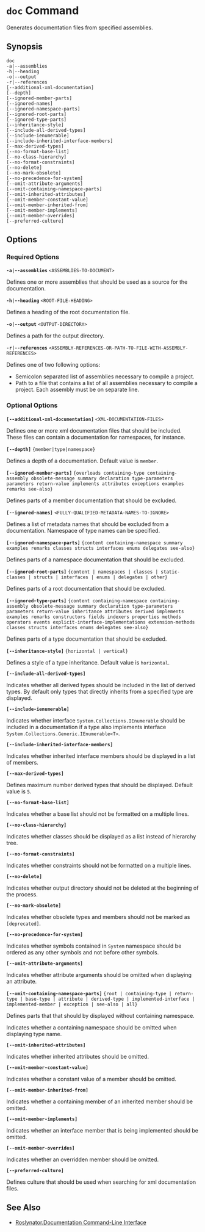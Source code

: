 
# `doc` Command

Generates documentation files from specified assemblies.

## Synopsis

```
doc
-a|--assemblies
-h|--heading
-o|--output
-r|--references
[--additional-xml-documentation]
[--depth]
[--ignored-member-parts]
[--ignored-names]
[--ignored-namespace-parts]
[--ignored-root-parts]
[--ignored-type-parts]
[--inheritance-style]
[--include-all-derived-types]
[--include-ienumerable]
[--include-inherited-interface-members]
[--max-derived-types]
[--no-format-base-list]
[--no-class-hierarchy]
[--no-format-constraints]
[--no-delete]
[--no-mark-obsolete]
[--no-precedence-for-system]
[--omit-attribute-arguments]
[--omit-containing-namespace-parts]
[--omit-inherited-attributes]
[--omit-member-constant-value]
[--omit-member-inherited-from]
[--omit-member-implements]
[--omit-member-overrides]
[--preferred-culture]
```

## Options

### Required Options

**`-a|--assemblies`** `<ASSEMBLIES-TO-DOCUMENT>`

Defines one or more assemblies that should be used as a source for the documentation.

**`-h|--heading`** `<ROOT-FILE-HEADING>`

Defines a heading of the root documentation file.

**`-o|--output`** `<OUTPUT-DIRECTORY>`

Defines a path for the output directory.

**`-r|--references`** `<ASSEMBLY-REFERENCES-OR-PATH-TO-FILE-WITH-ASSEMBLY-REFERENCES>`

Defines one of two following options:

* Semicolon separated list of assemblies necessary to compile a project.
* Path to a file that contains a list of all assemblies necessary to compile a project. Each assembly must be on separate line.

### Optional Options

**`[--additional-xml-documentation]`** `<XML-DOCUMENTATION-FILES>`

Defines one or more xml documentation files that should be included. These files can contain a documentation for namespaces, for instance.

**`[--depth]`** `{member|type|namespace}`

Defines a depth of a documentation. Default value is `member`.

**`[--ignored-member-parts]`** `{overloads containing-type containing-assembly obsolete-message summary declaration type-parameters parameters return-value implements attributes exceptions examples remarks see-also}`

Defines parts of a member documentation that should be excluded.

**`[--ignored-names]`** `<FULLY-QUALIFIED-METADATA-NAMES-TO-IGNORE>`

Defines a list of metadata names that should be excluded from a documentation. Namespace of type names can be specified.

**`[--ignored-namespace-parts]`** `{content containing-namespace summary examples remarks classes structs interfaces enums delegates see-also}`

Defines parts of a namespace documentation that should be excluded.

**`[--ignored-root-parts]`** `{content | namespaces | classes | static-classes | structs | interfaces | enums | delegates | other}`

Defines parts of a root documentation that should be excluded.

**`[--ignored-type-parts]`** `{content containing-namespace containing-assembly obsolete-message summary declaration type-parameters parameters return-value inheritance attributes derived implements examples remarks constructors fields indexers properties methods operators events explicit-interface-implementations extension-methods classes structs interfaces enums delegates see-also}`

Defines parts of a type documentation that should be excluded.

**`[--inheritance-style]`** `{horizontal | vertical}`

Defines a style of a type inheritance. Default value is `horizontal`.

**`[--include-all-derived-types]`**

Indicates whether all derived types should be included in the list of derived types. By default only types that directly inherits from a specified type are displayed.

**`[--include-ienumerable]`**

Indicates whether interface `System.Collections.IEnumerable` should be included in a documentation if a type also implements interface `System.Collections.Generic.IEnumerable<T>`.

**`[--include-inherited-interface-members]`**

Indicates whether inherited interface members should be displayed in a list of members.

**`[--max-derived-types]`**

Defines maximum number derived types that should be displayed. Default value is `5`.

**`[--no-format-base-list]`**

Indicates whether a base list should not be formatted on a multiple lines.

**`[--no-class-hierarchy]`**

Indicates whether classes should be displayed as a list instead of hierarchy tree.

**`[--no-format-constraints]`**

Indicates whether constraints should not be formatted on a multiple lines.

**`[--no-delete]`**

Indicates whether output directory should not be deleted at the beginning of the process.

**`[--no-mark-obsolete]`**

Indicates whether obsolete types and members should not be marked as `[deprecated]`.

**`[--no-precedence-for-system]`**

Indicates whether symbols contained in `System` namespace should be ordered as any other symbols and not before other symbols.

**`[--omit-attribute-arguments]`**

Indicates whether attribute arguments should be omitted when displaying an attribute.

**`[--omit-containing-namespace-parts]`** `{root | containing-type | return-type | base-type | attribute | derived-type | implemented-interface | implemented-member | exception | see-also | all}`

Defines parts that that should by displayed without containing namespace.

Indicates whether a containing namespace should be omitted when displaying type name.

**`[--omit-inherited-attributes]`**

Indicates whether inherited attributes should be omitted.

**`[--omit-member-constant-value]`**

Indicates whether a constant value of a member should be omitted.

**`[--omit-member-inherited-from]`**

Indicates whether a containing member of an inherited member should be omitted.

**`[--omit-member-implements]`**

Indicates whether an interface member that is being implemented should be omitted.

**`[--omit-member-overrides]`**

Indicates whether an overridden member should be omitted.

**`[--preferred-culture]`**

Defines culture that should be used when searching for xml documentation files.

## See Also

* [Roslynator.Documentation Command-Line Interface](README.md)
